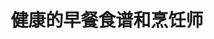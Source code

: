 ---
description: 看起来不错啊，找个老婆先。
layout: post
results:
- primaryGenreName: Food & Drink
  version: '1.0.4'
  formattedPrice: 免费
  genreIds:
  - '6023'
  - '6013'
  artworkUrl60: http://is5.mzstatic.com/image/thumb/Purple122/v4/3b/e4/4d/3be44d20-e8f1-49b3-16fc-a388faaf4967/source/60x60bb.jpg
  minimumOsVersion: '9.0'
  appletvScreenshotUrls: &a []
  sellerName: chavi sharma
  supportedDevices:
  - iPad2Wifi-iPad2Wifi
  - iPad23G-iPad23G
  - iPhone4S-iPhone4S
  - iPadThirdGen-iPadThirdGen
  - iPadThirdGen4G-iPadThirdGen4G
  - iPhone5-iPhone5
  - iPodTouchFifthGen-iPodTouchFifthGen
  - iPadFourthGen-iPadFourthGen
  - iPadFourthGen4G-iPadFourthGen4G
  - iPadMini-iPadMini
  - iPadMini4G-iPadMini4G
  - iPhone5c-iPhone5c
  - iPhone5s-iPhone5s
  - iPadAir-iPadAir
  - iPadAirCellular-iPadAirCellular
  - iPadMiniRetina-iPadMiniRetina
  - iPadMiniRetinaCellular-iPadMiniRetinaCellular
  - iPhone6-iPhone6
  - iPhone6Plus-iPhone6Plus
  - iPadAir2-iPadAir2
  - iPadAir2Cellular-iPadAir2Cellular
  - iPadMini3-iPadMini3
  - iPadMini3Cellular-iPadMini3Cellular
  - iPodTouchSixthGen-iPodTouchSixthGen
  - iPhone6s-iPhone6s
  - iPhone6sPlus-iPhone6sPlus
  - iPadMini4-iPadMini4
  - iPadMini4Cellular-iPadMini4Cellular
  - iPadPro-iPadPro
  - iPadProCellular-iPadProCellular
  - iPadPro97-iPadPro97
  - iPadPro97Cellular-iPadPro97Cellular
  - iPhoneSE-iPhoneSE
  - iPhone7-iPhone7
  - iPhone7Plus-iPhone7Plus
  - iPad611-iPad611
  - iPad612-iPad612
  genres:
  - 美食佳饮
  - 健康健美
  currentVersionReleaseDate: '2017-04-24T23:28:09Z'
  trackName: 健康的早餐食谱和烹饪师
  isVppDeviceBasedLicensingEnabled: true
  description: "厨师和学步过早餐的食谱！\n\n库克容易和快速的早餐食谱上你的紧张的早晨的时间表。看到数以百计的信任的早餐和午餐食谱用的技巧自家的厨师。
    \n\n是你自己的厨师早晨与美味的食物\n\n真棒，功能与这个程序：-\n\n1)方便按照食谱\n2)离线访问和同步的食谱，一旦有一个新的食谱你\n
    3)浏览的食谱的类别\n4)，得到特色菜谱和分类基础上的季节趋势和最看食谱和类别。\n5)标记的配方作为最喜欢做饭以后或容易发现的。\n6)分享食谱卡带上你的朋友Facebook、Twitter免费或任何其他社会媒体\n7)发送方通过空投、电子邮件或文字信息的朋友\n8)准备的购物清单基于项目的你会做饭\n9)最后但并非最不你没有更新应用程序，以获得我们的新配方如应用程序将会自动同步的新食谱。\n\n\n我们将不断地更新我们的程序有更多的食谱和功能。\n\n你可以达到我们的支持或任何反馈scanmobilemedia@gmail.com
    或https://recipeworldsblog.wordpress.com\n\n跟上我们是高达在Facebook:https://www.facebook.com/Recipes-1744671369080956/\n\n如果你喜欢的程序，我们将真的很感激，如果你给我们留下一个审查和评价。\n\n享受烹调和吃的美味！"
  price: 0
  trackId: 1220762294
  releaseDate: '2017-04-19T19:33:18Z'
  advisories: *a
  screenshotUrls:
  - http://a3.mzstatic.com/us/r30/Purple111/v4/56/53/f5/5653f5f9-f353-a439-1bd3-e9b25d5421b5/screen696x696.jpeg
  - http://a5.mzstatic.com/us/r30/Purple122/v4/e8/96/e7/e896e7b3-2e42-5727-93b3-46b442df202d/screen696x696.jpeg
  - http://a2.mzstatic.com/us/r30/Purple122/v4/e3/cc/f6/e3ccf68b-ae3a-7489-2a3d-b78ba9319b81/screen696x696.jpeg
  - http://a2.mzstatic.com/us/r30/Purple111/v4/2b/21/18/2b21184a-6f61-3a13-ff7c-53adf1574098/screen696x696.jpeg
  - http://a3.mzstatic.com/us/r30/Purple122/v4/bd/a6/4d/bda64d76-9336-b4f1-c2df-349a19deb7b5/screen696x696.jpeg
  artistViewUrl: https://itunes.apple.com/cn/developer/chavi-sharma/id1037559277?uo=4
  primaryGenreId: 6023
  kind: software
  fileSizeBytes: '13290496'
  bundleId: com.gultenfreecook.breakfastcooking
  trackContentRating: 4+
  releaseNotes: '小的 Bug 修复。

    性能的改善。'
  contentAdvisoryRating: 4+
  trackCensoredName: 健康的早餐食谱和烹饪师
  isGameCenterEnabled: false
  artistName: chavi sharma
  languageCodesISO2A:
  - EN
  features:
  - iosUniversal
  wrapperType: software
  artworkUrl512: http://is5.mzstatic.com/image/thumb/Purple122/v4/3b/e4/4d/3be44d20-e8f1-49b3-16fc-a388faaf4967/source/512x512bb.jpg
  artworkUrl100: http://is5.mzstatic.com/image/thumb/Purple122/v4/3b/e4/4d/3be44d20-e8f1-49b3-16fc-a388faaf4967/source/100x100bb.jpg
  trackViewUrl: https://geo.itunes.apple.com/cn/app/%E5%81%A5%E5%BA%B7%E7%9A%84%E6%97%A9%E9%A4%90%E9%A3%9F%E8%B0%B1%E5%92%8C%E7%83%B9%E9%A5%AA%E5%B8%88/id1220762294?mt=8&uo=4
  artistId: 1037559277
  currency: CNY
  ipadScreenshotUrls:
  - http://a4.mzstatic.com/us/r30/Purple122/v4/cb/06/2c/cb062c47-57f1-20c4-d1e0-9558806940f1/sc1024x768.jpeg
  - http://a1.mzstatic.com/us/r30/Purple122/v4/92/46/f2/9246f230-1e84-394d-2e44-b6ad73c6b82b/sc1024x768.jpeg
  - http://a2.mzstatic.com/us/r30/Purple111/v4/57/70/73/5770735d-ffc9-8629-940f-1cbeb1082064/sc1024x768.jpeg
  - http://a2.mzstatic.com/us/r30/Purple111/v4/31/a0/68/31a068eb-28d3-7258-e31b-c8518e3ffb49/sc1024x768.jpeg
  - http://a1.mzstatic.com/us/r30/Purple111/v4/1d/be/33/1dbe33d7-32cf-3943-21fe-f58c81e99a4d/sc1024x768.jpeg
category: 美食佳饮
tags: tag1
resultCount: 1
title: 健康的早餐食谱和烹饪师

---